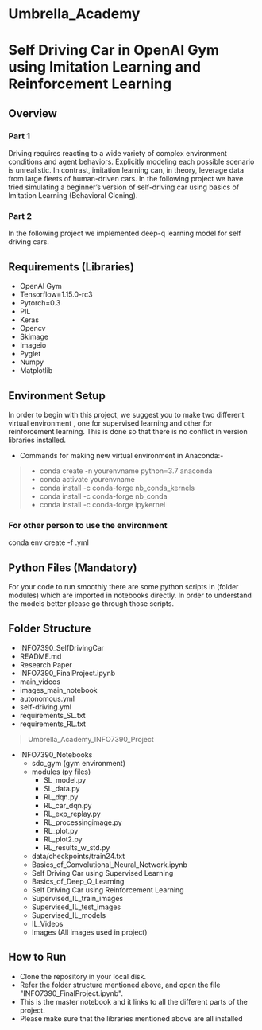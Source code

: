 # Umbrella_Academy
# Self Driving Car in OpenAI Gym using Imitation Learning and Reinforcement Learning
## Overview

### Part 1
Driving requires reacting to a wide variety of complex environment conditions and agent behaviors. Explicitly modeling each possible scenario is unrealistic. In contrast, imitation learning can, in theory, leverage data from large fleets of human-driven cars. In the following project we have tried simulating a beginner’s version of self-driving car using basics of Imitation Learning (Behavioral Cloning).

### Part 2
In the following project we implemented deep-q learning model for self driving cars.


## Requirements (Libraries)
- OpenAI Gym
- Tensorflow=1.15.0-rc3
- Pytorch=0.3
- PIL
- Keras
- Opencv
- Skimage
- Imageio
- Pyglet
- Numpy
- Matplotlib

## Environment Setup
In order to begin with this project, we suggest you to make two different virtual environment , one for supervised learning and other for reinforcement learning. This is done so that there is no conflict in version libraries installed. 

- Commands for making new virtual environment in Anaconda:-

> - conda create -n yourenvname python=3.7 anaconda
> - conda activate yourenvname
> - conda install -c conda-forge nb_conda_kernels
> - conda install -c conda-forge nb_conda
> - conda install -c conda-forge ipykernel


### For other person to use the environment
conda env create -f <environment-name>.yml

## Python Files (Mandatory)
For your code to run smoothly there are some python scripts in (folder modules) which are imported in notebooks directly. In order to understand the models better please go through those scripts.


## Folder Structure

- INFO7390_SelfDrivingCar
- README.md
- Research Paper
- INFO7390_FinalProject.ipynb
- main_videos
- images_main_notebook
- autonomous.yml
- self-driving.yml
- requirements_SL.txt
- requirements_RL.txt
> Umbrella_Academy_INFO7390_Project
- INFO7390_Notebooks
    - sdc_gym (gym environment)
    - modules (py files)
        - SL_model.py
        - SL_data.py
        - RL_dqn.py
        - RL_car_dqn.py
        - RL_exp_replay.py
        - RL_processingimage.py
		- RL_plot.py
		- RL_plot2.py
		- RL_results_w_std.py
	- data/checkpoints/train24.txt
    - Basics_of_Convolutional_Neural_Network.ipynb
    - Self Driving Car using Supervised Learning
    - Basics_of_Deep_Q_Learning
    - Self Driving Car using Reinforcement Learning 
    - Supervised_IL_train_images
    - Supervised_IL_test_images
    - Supervised_IL_models
    - IL_Videos
    - Images (All images used in project)
   

## How to Run
- Clone the repository in your local disk.
- Refer the folder structure mentioned above, and open the file "INFO7390_FinalProject.ipynb".
- This is the master notebook and it links to all the different parts of the project.
- Please make sure that the libraries mentioned above are all installed

